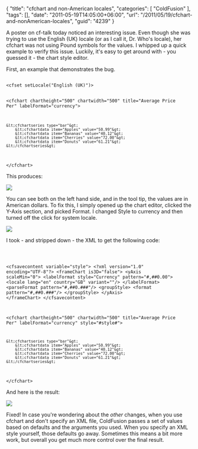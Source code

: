 {
	"title": "cfchart and non-American locales",
	"categories": [
		"ColdFusion"
	],
	"tags": [],
	"date": "2011-05-19T14:05:00+06:00",
	"url": "/2011/05/19/cfchart-and-nonAmerican-locales",
	"guid": "4239"
}

A poster on cf-talk today noticed an interesting issue. Even though she was trying to use the English (UK) locale (or as I call it, Dr. Who's locale), her cfchart was not using Pound symbols for the values. I whipped up a quick example to verify this issue. Luckily, it's easy to get around with - you guessed it - the chart style editor.
<!--more-->
<p>

First, an example that demonstrates the bug.

<p>

<code>
&lt;cfset setLocale("English (UK)")&gt; 

&lt;cfchart chartheight="500" chartwidth="500" title="Average Price Per" labelFormat="currency"&gt;

	&lt;cfchartseries type="bar"&gt;
		&lt;cfchartdata item="Apples" value="50.99"&gt;
		&lt;cfchartdata item="Bananas" value="40.12"&gt;
		&lt;cfchartdata item="Cherries" value="72.00"&gt;
		&lt;cfchartdata item="Donuts" value="61.21"&gt;
	&lt;/cfchartseries&gt;
	
&lt;/cfchart&gt;
</code>

<p>

This produces:

<p>

<img src="https://static.raymondcamden.com/images/ScreenClip95.png" />

<p>

You can see both on the left hand side, and in the tool tip, the values are in American dollars. To fix this, I simply opened up the chart editor, clicked the Y-Axis section, and picked Format. I changed Style to currency and then turned off the click for system locale. 

<p>

<img src="https://static.raymondcamden.com/images/cfjedi/ScreenClip96.png" />

<p>

I took - and stripped down - the XML to get the following code:

<p>

<code>

&lt;cfsavecontent variable="style"&gt;
&lt;?xml version="1.0" encoding="UTF-8"?&gt;
&lt;frameChart is3D="false"&gt;
          &lt;yAxis scaleMin="0"&gt;
               &lt;labelFormat style="Currency" pattern="#,##0.00"&gt;
                    &lt;locale lang="en" country="GB" variant=""/&gt;
               &lt;/labelFormat&gt;
               &lt;parseFormat pattern="#,##0.###"/&gt;
               &lt;groupStyle&gt;
                    &lt;format pattern="#,##0.###"/&gt;
               &lt;/groupStyle&gt;
          &lt;/yAxis&gt;
&lt;/frameChart&gt;
&lt;/cfsavecontent&gt;

&lt;cfchart chartheight="500" chartwidth="500" title="Average Price Per" labelFormat="currency" style="#style#"&gt;

	&lt;cfchartseries type="bar"&gt;
		&lt;cfchartdata item="Apples" value="50.99"&gt;
		&lt;cfchartdata item="Bananas" value="40.12"&gt;
		&lt;cfchartdata item="Cherries" value="72.00"&gt;
		&lt;cfchartdata item="Donuts" value="61.21"&gt;
	&lt;/cfchartseries&gt;
	
&lt;/cfchart&gt;
</code>

<p>

And here is the result:

<p>

<img src="https://static.raymondcamden.com/images/cfjedi/ScreenClip97.png" />

<p>

Fixed! In case you're wondering about the <i>other</i> changes, when you use cfchart and don't specify an XML file, ColdFusion passes a set of values based on defaults and the arguments you used. When you specify an XML style yourself, those defaults go away. Sometimes this means a bit more work, but overall you get much more control over the final result.